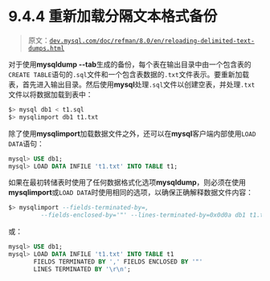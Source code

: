 # 9.4.4 重新加载分隔文本格式备份

> 原文：[`dev.mysql.com/doc/refman/8.0/en/reloading-delimited-text-dumps.html`](https://dev.mysql.com/doc/refman/8.0/en/reloading-delimited-text-dumps.html)

对于使用**mysqldump --tab**生成的备份，每个表在输出目录中由一个包含表的`CREATE TABLE`语句的`.sql`文件和一个包含表数据的`.txt`文件表示。要重新加载表，首先进入输出目录。然后使用**mysql**处理`.sql`文件以创建空表，并处理`.txt`文件以将数据加载到表中：

```sql
$> mysql db1 < t1.sql
$> mysqlimport db1 t1.txt
```

除了使用**mysqlimport**加载数据文件之外，还可以在**mysql**客户端内部使用`LOAD DATA`语句：

```sql
mysql> USE db1;
mysql> LOAD DATA INFILE 't1.txt' INTO TABLE t1;
```

如果在最初转储表时使用了任何数据格式化选项**mysqldump**，则必须在使用**mysqlimport**或`LOAD DATA`时使用相同的选项，以确保正确解释数据文件内容：

```sql
$> mysqlimport --fields-terminated-by=,
         --fields-enclosed-by='"' --lines-terminated-by=0x0d0a db1 t1.txt
```

或：

```sql
mysql> USE db1;
mysql> LOAD DATA INFILE 't1.txt' INTO TABLE t1
       FIELDS TERMINATED BY ',' FIELDS ENCLOSED BY '"'
       LINES TERMINATED BY '\r\n';
```
